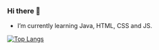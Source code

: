 ### Hi there 👋

- I’m currently learning Java, HTML, CSS and JS.

[![Top Langs](https://github-readme-stats.vercel.app/api/top-langs/?username=deboragoncalves)](https://github.com/deboragoncalves/github-readme-stats)




